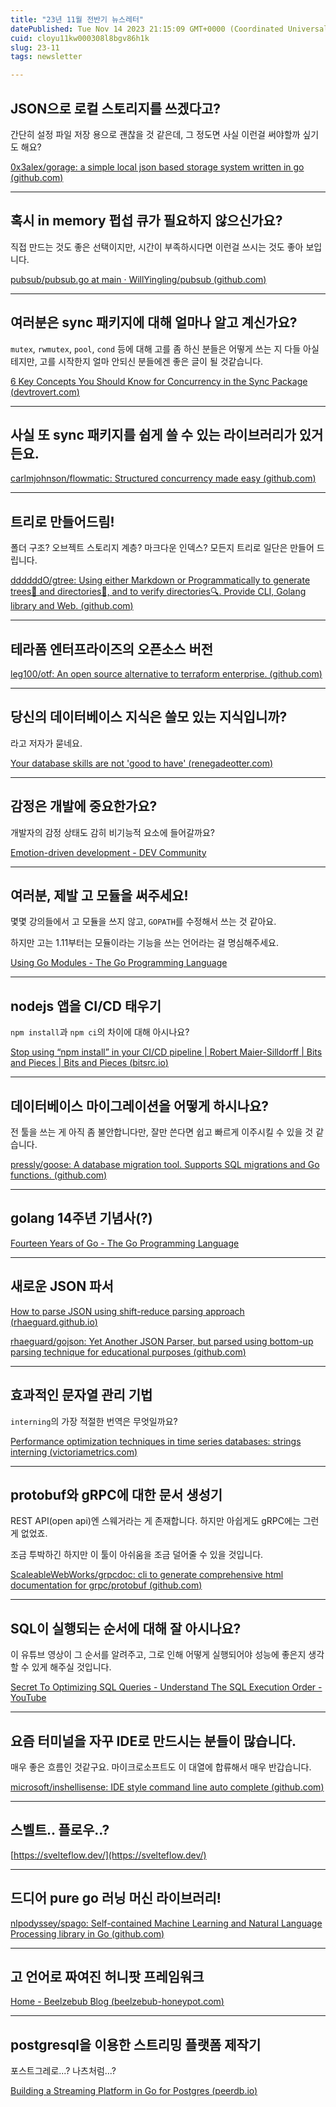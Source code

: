 ```yaml
---
title: "23년 11월 전반기 뉴스레터"
datePublished: Tue Nov 14 2023 21:15:09 GMT+0000 (Coordinated Universal Time)
cuid: cloyu11kw000308l8bgv86h1k
slug: 23-11
tags: newsletter

---
```


## JSON으로 로컬 스토리지를 쓰겠다고?

간단히 설정 파일 저장 용으로 괜찮을 것 같은데, 그 정도면 사실 이런걸 써야할까 싶기도 해요?

[0x3alex/gorage: a simple local json based storage system written in go (](https://github.com/0x3alex/Gorage)[github.com](http://github.com)[)](https://github.com/0x3alex/Gorage)

---

## 혹시 in memory 펍섭 큐가 필요하지 않으신가요?

직접 만드는 것도 좋은 선택이지만, 시간이 부족하시다면 이런걸 쓰시는 것도 좋아 보입니다.

[pubsub/pubsub.go at main · WillYingling/pubsub (](https://github.com/WillYingling/pubsub/blob/main/pubsub.go)[github.com](http://github.com)[)](https://github.com/WillYingling/pubsub/blob/main/pubsub.go)

---

## 여러분은 sync 패키지에 대해 얼마나 알고 계신가요?

`mutex`, `rwmutex`, `pool`, `cond` 등에 대해 고를 좀 하신 분들은 어떻게 쓰는 지 다들 아실테지만, 고를 시작한지 얼마 안되신 분들에겐 좋은 글이 될 것같습니다.

[6 Key Concepts You Should Know for Concurrency in the Sync Package (](https://blog.devtrovert.com/p/go-sync-package-6-key-concepts-for)[devtrovert.com](http://devtrovert.com)[)](https://blog.devtrovert.com/p/go-sync-package-6-key-concepts-for)

---

## 사실 또 sync 패키지를 쉽게 쓸 수 있는 라이브러리가 있거든요.

[carlmjohnson/flowmatic: Structured concurrency made easy (](https://github.com/carlmjohnson/flowmatic/tree/main)[github.com](http://github.com)[)](https://github.com/carlmjohnson/flowmatic/tree/main)

---

## 트리로 만들어드림!

폴더 구조? 오브젝트 스토리지 계층? 마크다운 인덱스? 모든지 트리로 일단은 만들어 드립니다.

[ddddddO/gtree: Using either Markdown or Programmatically to generate trees🌳 and directories📁, and to verify directories🔍. Provide CLI, Golang library and Web. (](https://github.com/ddddddO/gtree#walkprogrammably-func)[github.com](http://github.com)[)](https://github.com/ddddddO/gtree#walkprogrammably-func)

---

## 테라폼 엔터프라이즈의 오픈소스 버전

[leg100/otf: An open source alternative to terraform enterprise. (](https://github.com/leg100/otf)[github.com](http://github.com)[)](https://github.com/leg100/otf)

---

## 당신의 데이터베이스 지식은 쓸모 있는 지식입니까?

라고 저자가 묻네요.

[Your database skills are not 'good to have' (](https://renegadeotter.com/2023/11/12/your-database-skills-are-not-good-to-have.html?ref=dailydev)[renegadeotter.com](http://renegadeotter.com)[)](https://renegadeotter.com/2023/11/12/your-database-skills-are-not-good-to-have.html?ref=dailydev)

---

## 감정은 개발에 중요한가요?

개발자의 감정 상태도 감히 비기능적 요소에 들어갈까요?

[Emotion-driven development - DEV Community](https://dev.to/ingosteinke/emotion-driven-development-4ai1?ref=dailydev)

---

## 여러분, 제발 고 모듈을 써주세요!

몇몇 강의들에서 고 모듈을 쓰지 않고, `GOPATH`를 수정해서 쓰는 것 같아요.

하지만 고는 1.11부터는 모듈이라는 기능을 쓰는 언어라는 걸 명심해주세요.

[Using Go Modules - The Go Programming Language](https://go.dev/blog/using-go-modules)

---

## nodejs 앱을 CI/CD 태우기

`npm install`과 `npm ci`의 차이에 대해 아시나요?

[Stop using “npm install” in your CI/CD pipeline | Robert Maier-Silldorff | Bits and Pieces | Bits and Pieces (](https://blog.bitsrc.io/stop-using-npm-install-in-your-ci-cd-pipeline-ba0378bbebfb)[bitsrc.io](http://bitsrc.io)[)](https://blog.bitsrc.io/stop-using-npm-install-in-your-ci-cd-pipeline-ba0378bbebfb)

---

## 데이터베이스 마이그레이션을 어떻게 하시나요?

전 툴을 쓰는 게 아직 좀 불안합니다만, 잘만 쓴다면 쉽고 빠르게 이주시킬 수 있을 것 같습니다.

[pressly/goose: A database migration tool. Supports SQL migrations and Go functions. (](https://github.com/pressly/goose)[github.com](http://github.com)[)](https://github.com/pressly/goose)

---

## golang 14주년 기념사(?)

[Fourteen Years of Go - The Go Programming Language](https://go.dev/blog/14years)

---

## 새로운 JSON 파서

[How to parse JSON using shift-reduce parsing approach (](https://rhaeguard.github.io/posts/json-parsing-shift-reduce/)[rhaeguard.github.io](http://rhaeguard.github.io)[)](https://rhaeguard.github.io/posts/json-parsing-shift-reduce/)

[rhaeguard/gojson: Yet Another JSON Parser, but parsed using bottom-up parsing technique for educational purposes (](https://github.com/rhaeguard/gojson)[github.com](http://github.com)[)](https://github.com/rhaeguard/gojson)

---

## 효과적인 문자열 관리 기법

`interning`의 가장 적절한 번역은 무엇일까요?

[Performance optimization techniques in time series databases: strings interning (](https://victoriametrics.com/blog/tsdb-performance-techniques-strings-interning/)[victoriametrics.com](http://victoriametrics.com)[)](https://victoriametrics.com/blog/tsdb-performance-techniques-strings-interning/)

---

## protobuf와 gRPC에 대한 문서 생성기

REST API(open api)엔 스웨거라는 게 존재합니다. 하지만 아쉽게도 gRPC에는 그런게 없었죠.

조금 투박하긴 하지만 이 툴이 아쉬움을 조금 덜어줄 수 있을 것입니다.

[ScaleableWebWorks/grpcdoc: cli to generate comprehensive html documentation for grpc/protobuf (](https://github.com/ScaleableWebWorks/grpcdoc)[github.com](http://github.com)[)](https://github.com/ScaleableWebWorks/grpcdoc)

---

## SQL이 실행되는 순서에 대해 잘 아시나요?

이 유튜브 영상이 그 순서를 알려주고, 그로 인해 어떻게 실행되어야 성능에 좋은지 생각할 수 있게 해주실 것입니다.

[Secret To Optimizing SQL Queries - Understand The SQL Execution Order - YouTube](https://www.youtube.com/watch?v=BHwzDmr6d7s)

---

## 요즘 터미널을 자꾸 IDE로 만드시는 분들이 많습니다.

매우 좋은 흐름인 것같구요. 마이크로소프트도 이 대열에 합류해서 매우 반갑습니다.

[microsoft/inshellisense: IDE style command line auto complete (](https://github.com/microsoft/inshellisense)[github.com](http://github.com)[)](https://github.com/microsoft/inshellisense)

---

## 스벨트.. 플로우..?

[https://svelteflow.dev/](https://svelteflow.dev/)

---

## 드디어 pure go 러닝 머신 라이브러리!

[nlpodyssey/spago: Self-contained Machine Learning and Natural Language Processing library in Go (](https://github.com/nlpodyssey/spago)[github.com](http://github.com)[)](https://github.com/nlpodyssey/spago)

---

## 고 언어로 짜여진 허니팟 프레임워크

[Home - Beelzebub Blog (](https://beelzebub-honeypot.com/)[beelzebub-honeypot.com](http://beelzebub-honeypot.com)[)](https://beelzebub-honeypot.com/)

---

## postgresql을 이용한 스트리밍 플랫폼 제작기

포스트그레로...? 나츠처럼...?

[Building a Streaming Platform in Go for Postgres (](https://blog.peerdb.io/building-a-streaming-platform-in-go-for-postgres)[peerdb.io](http://peerdb.io)[)](https://blog.peerdb.io/building-a-streaming-platform-in-go-for-postgres)